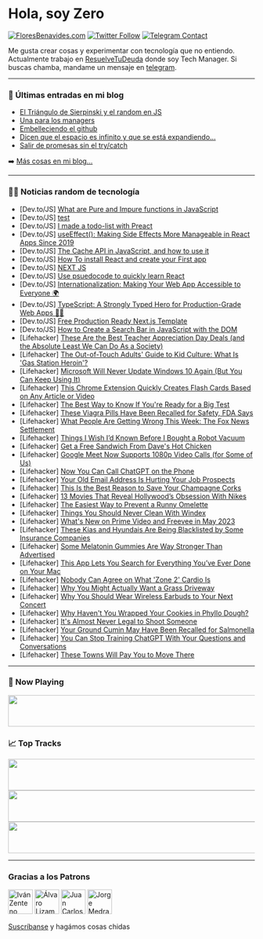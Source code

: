 # Hola, soy Zero

[![FloresBenavides.com](https://img.shields.io/website?down_message=oops&label=MiBlog&style=for-the-badge&up_message=online&url=https%3A%2F%2Ffloresbenavides.com)](https://floresbenavides.com) [![Twitter Follow](https://img.shields.io/twitter/follow/ZeroDragon?color=%231DA1F2&label=Follow&logo=twitter&logoColor=ffffff&style=for-the-badge)](https://twitter.com/zerodragon) [![Telegram Contact](https://img.shields.io/badge/escr%C3%ADbeme-ZeroDragon-%2326A5E4?style=for-the-badge&logo=telegram)](https://t.me/zerodragon)

Me gusta crear cosas y experimentar con tecnología que no entiendo.
Actualmente trabajo en [ResuelveTuDeuda](http://github.com/resuelve) donde soy Tech Manager.
Si buscas chamba, mandame un mensaje en [telegram](https://t.me/zerodragon).

---

### 📕 Últimas entradas en mi blog
<!-- BLOG-POST-LIST:START -->
- [El Triángulo de Sierpinski y el random en JS](https://floresbenavides.com/el-triangulo-de-sierpinski-y-el-random-en-js/)
- [Una para los managers](https://floresbenavides.com/una-para-los-managers/)
- [Embelleciendo el github](https://floresbenavides.com/embelleciendo-el-github/)
- [Dicen que el espacio es infinito y que se está expandiendo…](https://floresbenavides.com/dicen-que-el-espacio-es-infinito-y-que-se-esta-expandiendo/)
- [Salir de promesas sin el try/catch](https://floresbenavides.com/salir-de-promesas-sin-el-try-catch/)
<!-- BLOG-POST-LIST:END -->

➡️ [Más cosas en mi blog...](https://floresbenavides.com)

---

### 👨‍💻 Noticias random de tecnología
<!-- TECH-POSTS:START -->
- [Dev.to/JS] [What are Pure and Impure functions in JavaScript](https://dev.to/chanchals7/what-are-pure-and-impure-functions-in-javascript-52d6)
- [Dev.to/JS] [test](https://dev.to/hafidjr/test-2he9)
- [Dev.to/JS] [I made a todo-list with Preact](https://dev.to/faizbyp/i-made-a-todo-list-with-preact-26oj)
- [Dev.to/JS] [useEffect&lpar;&rpar;: Making Side Effects More Manageable in React Apps Since 2019](https://dev.to/lslayman/useeffect-making-side-effects-more-manageable-in-react-apps-since-2019-eem)
- [Dev.to/JS] [The Cache API in JavaScript, and how to use it](https://dev.to/asayerio_techblog/the-cache-api-in-javascript-and-how-to-use-it-3d9m)
- [Dev.to/JS] [How To install React and create your First app](https://dev.to/gaius_001/to-install-react-and-create-your-first-app-50pp)
- [Dev.to/JS] [NEXT JS](https://dev.to/paulynson/next-js-26bk)
- [Dev.to/JS] [Use psuedocode to quickly learn React](https://dev.to/mcwhopper63/use-psuedocode-to-quickly-learn-react-2jbi)
- [Dev.to/JS] [Internationalization: Making Your Web App Accessible to Everyone 🌍](https://dev.to/sajidrsk/internationalization-making-your-web-app-accessible-to-everyone-3ndp)
- [Dev.to/JS] [TypeScript: A Strongly Typed Hero for Production-Grade Web Apps 🦸‍♂️](https://dev.to/sajidrsk/typescript-a-strongly-typed-hero-for-production-grade-web-apps-46ec)
- [Dev.to/JS] [Free Production Ready Next.js Template](https://dev.to/sajidrsk/production-ready-nextjs-template-399m)
- [Dev.to/JS] [How to Create a Search Bar in JavaScript with the DOM](https://dev.to/ashleelarrick/how-to-create-a-search-bar-in-javascript-with-the-dom-5al8)
- [Lifehacker] [These Are the Best Teacher Appreciation Day Deals &lpar;and the Absolute Least We Can Do As a Society&rpar;](https://lifehacker.com/these-are-the-best-teacher-appreciation-day-deals-and-1850387094)
- [Lifehacker] [The Out-of-Touch Adults&#39; Guide to Kid Culture: What Is &#39;Gas Station Heroin&#39;?](https://lifehacker.com/the-out-of-touch-adults-guide-to-kid-culture-what-is-g-1850385031)
- [Lifehacker] [Microsoft Will Never Update Windows 10 Again &lpar;But You Can Keep Using It&rpar;](https://lifehacker.com/microsoft-will-never-update-windows-10-again-but-you-c-1850386188)
- [Lifehacker] [This Chrome Extension Quickly Creates Flash Cards Based on Any Article or Video](https://lifehacker.com/this-chrome-extension-quickly-creates-flash-cards-based-1850385363)
- [Lifehacker] [The Best Way to Know If You&#39;re Ready for a Big Test](https://lifehacker.com/the-best-way-to-know-if-youre-ready-for-a-big-test-1850379720)
- [Lifehacker] [These Viagra Pills Have Been Recalled for Safety, FDA Says](https://lifehacker.com/these-viagra-pills-have-been-recalled-for-safety-fda-s-1850384772)
- [Lifehacker] [What People Are Getting Wrong This Week: The Fox News Settlement](https://lifehacker.com/what-people-are-getting-wrong-this-week-the-fox-news-s-1850383991)
- [Lifehacker] [Things I Wish I’d Known Before I Bought a Robot Vacuum](https://lifehacker.com/things-i-wish-i-d-known-before-i-bought-a-robot-vacuum-1850382900)
- [Lifehacker] [Get a Free Sandwich From Dave&#39;s Hot Chicken](https://lifehacker.com/get-a-free-sandwich-from-daves-hot-chicken-1850384214)
- [Lifehacker] [Google Meet Now Supports 1080p Video Calls &lpar;for Some of Us&rpar;](https://lifehacker.com/google-meet-now-supports-1080p-video-calls-for-some-of-1850383447)
- [Lifehacker] [Now You Can Call ChatGPT on the Phone](https://lifehacker.com/now-you-can-call-chatgpt-on-the-phone-1850379770)
- [Lifehacker] [Your Old Email Address Is Hurting Your Job Prospects](https://lifehacker.com/your-old-email-address-is-hurting-your-job-prospects-1850348243)
- [Lifehacker] [This Is the Best Reason to Save Your Champagne Corks](https://lifehacker.com/this-is-the-best-reason-to-save-your-champagne-corks-1850339119)
- [Lifehacker] [13 Movies That Reveal Hollywood’s Obsession With Nikes](https://lifehacker.com/13-movies-that-made-the-world-fall-in-love-with-nikes-1850374580)
- [Lifehacker] [The Easiest Way to Prevent a Runny Omelette](https://lifehacker.com/the-easiest-way-to-prevent-a-runny-omelette-1850382914)
- [Lifehacker] [Things You Should Never Clean With Windex](https://lifehacker.com/things-you-should-never-clean-with-windex-1850382510)
- [Lifehacker] [What&#39;s New on Prime Video and Freevee in May 2023](https://lifehacker.com/whats-new-on-prime-video-and-freevee-in-may-2023-1850383975)
- [Lifehacker] [These Kias and Hyundais Are Being Blacklisted by Some Insurance Companies](https://lifehacker.com/these-kias-and-hyundais-are-being-blacklisted-by-some-i-1850383633)
- [Lifehacker] [Some Melatonin Gummies Are Way Stronger Than Advertised](https://lifehacker.com/some-melatonin-gummies-are-way-stronger-than-advertised-1850383023)
- [Lifehacker] [This App Lets You Search for Everything You’ve Ever Done on Your Mac](https://lifehacker.com/this-app-lets-you-search-for-everything-you-ve-ever-don-1850381648)
- [Lifehacker] [Nobody Can Agree on What &#39;Zone 2&#39; Cardio Is](https://lifehacker.com/nobody-can-agree-on-what-zone-2-cardio-is-1850379968)
- [Lifehacker] [Why You Might Actually Want a Grass Driveway](https://lifehacker.com/why-you-might-actually-want-a-grass-driveway-1850381480)
- [Lifehacker] [Why You Should Wear Wireless Earbuds to Your Next Concert](https://lifehacker.com/why-you-should-wear-wireless-earbuds-to-your-next-conce-1850381535)
- [Lifehacker] [Why Haven&#39;t You Wrapped Your Cookies in Phyllo Dough?](https://lifehacker.com/why-havent-you-wrapped-your-cookies-in-phyllo-dough-1850382391)
- [Lifehacker] [It&#39;s Almost Never Legal to Shoot Someone](https://lifehacker.com/when-can-you-legally-shoot-someone-on-your-property-1850380021)
- [Lifehacker] [Your Ground Cumin May Have Been Recalled for Salmonella](https://lifehacker.com/your-ground-cumin-may-have-been-recalled-for-salmonella-1850379635)
- [Lifehacker] [You Can Stop Training ChatGPT With Your Questions and Conversations](https://lifehacker.com/you-can-stop-training-chatgpt-with-your-questions-and-c-1850378821)
- [Lifehacker] [These Towns Will Pay You to Move There](https://lifehacker.com/these-towns-will-pay-you-to-move-there-1850378065)<!-- TECH-POSTS:END -->

---

### 🎵 Now Playing
<a href="https://spotify-now-playing-dun.vercel.app/now-playing?open"><img src="https://spotify-now-playing-dun.vercel.app/now-playing" width="540" height="64"></a>

### 📈 Top Tracks
<a href="https://spotify-now-playing-dun.vercel.app/top-tracks?i=1&open"><img src="https://spotify-now-playing-dun.vercel.app/top-tracks?i=1" width="540" height="64"></a>
<a href="https://spotify-now-playing-dun.vercel.app/top-tracks?i=2&open"><img src="https://spotify-now-playing-dun.vercel.app/top-tracks?i=2" width="540" height="64"></a>
<a href="https://spotify-now-playing-dun.vercel.app/top-tracks?i=3&open"><img src="https://spotify-now-playing-dun.vercel.app/top-tracks?i=3" width="540" height="64"></a>

---

### Gracias a los Patrons
[<img src="https://avatars.githubusercontent.com/u/243380?v=4" alt="Iván Zenteno" width="50px">](https://github.com/k001) [<img src="https://avatars.githubusercontent.com/u/19955639?v=4" alt="Álvaro Lizama" width="50px">](https://github.com/alvarolizama) [<img src="https://avatars.githubusercontent.com/u/2718753?v=4" alt="Juan Carlos Ruiz" width="50px">](https://github.com/JuanCrg90) [<img src="https://avatars.githubusercontent.com/u/37025?v=4" alt="Jorge Medrano" width="50px">](https://github.com/h1pp1e) 

[Suscríbanse](https://www.patreon.com/zerodragon) y hagámos cosas chidas
